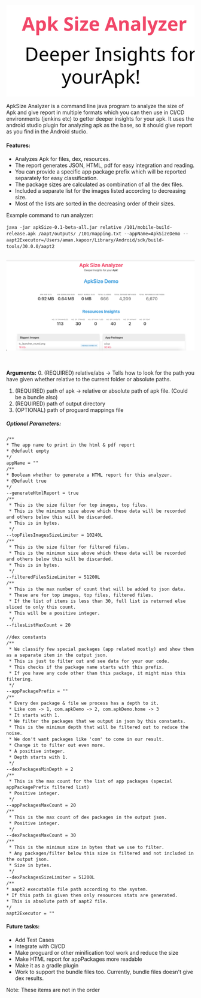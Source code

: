 ![Logo](/screenshots/ApkSize.svg)

ApkSize Analyzer is a command line java program to analyze the size of Apk and give report in multiple formats
which you can then use in CI/CD environments (jenkins etc) to getter deeper insights for your apk. It uses the
android studio plugin for analyzing apk as the base, so it should give report as you find in the Android studio.

#### Features:
* Analyzes Apk for files, dex, resources.
* The report generates JSON, HTML, pdf for easy integration and reading.
* You can provide a specific app package prefix which will be reported separately for easy classification.
* The package sizes are calculated as combination of all the dex files.
* Included a separate list for the images listed according to decreasing size.
* Most of the lists are sorted in the decreasing order of their sizes.

Example command to run analyzer:

`java -jar apkSize-0.1-beta-all.jar relative /101/mobile-build-release.apk /aapt/outputs/ /101/mapping.txt --appName=ApkSizeDemo --aapt2Executor=/Users/aman.kapoor/Library/Android/sdk/build-tools/30.0.0/aapt2 `
<br><br>

![Screenshot](/screenshots/apkSizeScreenshot.png)

<br><br>
**Arguments:**
0. (REQUIRED) relative/abs -> Tells how to look for the path you have given whether relative to the current folder or absolute paths.
1. (REQUIRED) path of apk -> relative or absolute path of apk file. (Could be a bundle also)
2. (REQUIRED) path of output directory
3. (OPTIONAL) path of proguard mappings file

##### **Optional Parameters:**

    /**
    * The app name to print in the html & pdf report
    * @default empty
    */
    appName = ""
    /**
    * Boolean whether to generate a HTML report for this analyzer.
    * @Default true
    */
    --generateHtmlReport = true
    /**
     * This is the size filter for top images, top files.
     * This is the minimum size above which these data will be recorded and others below this will be discarded.
     * This is in bytes.
     */
    --topFilesImagesSizeLimiter = 10240L
    /**
     * This is the size filter for filtered files.
     * This is the minimum size above which these data will be recorded and others below this will be discarded.
     * This is in bytes.
     */
    --filteredFilesSizeLimiter = 51200L
    /**
     * This is the max number of count that will be added to json data.
     * These are for top images, top files, filtered files.
     * If the list of items is less than 30, full list is returned else sliced to only this count.
     * This will be a positive integer.
     */
    --filesListMaxCount = 20
    
    //dex constants
    /**
     * We classify few special packages (app related mostly) and show them as a separate item in the output json.
     * This is just to filter out and see data for your our code.
     * This checks if the package name starts with this prefix.
     * If you have any code other than this package, it might miss this filtering.
     */
    --appPackagePrefix = ""
    /**
     * Every dex package & file we process has a depth to it.
     * Like com -> 1, com.apkDemo -> 2, com.apkDemo.home -> 3
     * It starts with 1.
     * We filter the packages that we output in json by this constants.
     * This is the minimum depth that will be filtered out to reduce the noise.
     * We don't want packages like 'com' to come in our result.
     * Change it to filter out even more.
     * A positive integer.
     * Depth starts with 1.
     */
    --dexPackagesMinDepth = 2
    /**
     * This is the max count for the list of app packages (special appPackagePrefix filtered list)
     * Positive integer.
     */
    --appPackagesMaxCount = 20
    /**
     * This is the max count of dex packages in the output json.
     * Positive integer.
     */
    --dexPackagesMaxCount = 30
    /**
     * This is the minimum size in bytes that we use to filter.
     * Any packages/filter below this size is filtered and not included in the output json.
     * Size in bytes.
     */
    --dexPackagesSizeLimiter = 51200L
    /**
    * aapt2 executable file path according to the system.
    * If this path is given then only resources stats are generated.
    * This is absolute path of aapt2 file.
    */
    aapt2Executor = ""
    
    
#### Future tasks:
* Add Test Cases
* Integrate with CI/CD
* Make proguard or other minification tool work and reduce the size
* Make HTML report for appPackages more readable
* Make it as a gradle plugin
* Work to support the bundle files too. Currently, bundle files doesn't give dex results. 

Note: These items are not in the order

